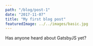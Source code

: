 ```yaml
---
path: "/blog/post-1"
date: "2017-11-07"
title: "My first blog post"
featuredImage: ../../images/basic.jpg
---
```

Has anyone heard about GatsbyJS yet?